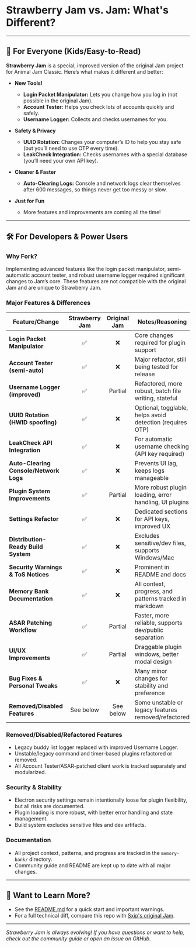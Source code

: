 # Strawberry Jam vs. Jam: What's Different?

---

## 🍓 For Everyone (Kids/Easy-to-Read)

**Strawberry Jam** is a special, improved version of the original Jam project for Animal Jam Classic. Here’s what makes it different and better:

- **New Tools!**
  - **Login Packet Manipulator:** Lets you change how you log in (not possible in the original Jam).
  - **Account Tester:** Helps you check lots of accounts quickly and safely.
  - **Username Logger:** Collects and checks usernames for you.

- **Safety & Privacy**
  - **UUID Rotation:** Changes your computer’s ID to help you stay safe (but you’ll need to use OTP every time).
  - **LeakCheck Integration:** Checks usernames with a special database (you’ll need your own API key).

- **Cleaner & Faster**
  - **Auto-Clearing Logs:** Console and network logs clear themselves after 600 messages, so things never get too messy or slow.

- **Just for Fun**
  - More features and improvements are coming all the time!

---

## 🛠️ For Developers & Power Users

### **Why Fork?**

Implementing advanced features like the login packet manipulator, semi-automatic account tester, and robust username logger required significant changes to Jam’s core. These features are not compatible with the original Jam and are unique to Strawberry Jam.

### **Major Features & Differences**

| Feature/Change                        | Strawberry Jam | Original Jam | Notes/Reasoning |
|---------------------------------------|:--------------:|:------------:|-----------------|
| **Login Packet Manipulator**          | ✅             | ❌           | Core changes required for plugin support |
| **Account Tester (semi-auto)**        | ✅             | ❌           | Major refactor, still being tested for release |
| **Username Logger (improved)**        | ✅             | Partial      | Refactored, more robust, batch file writing, stateful |
| **UUID Rotation (HWID spoofing)**     | ✅             | ❌           | Optional, togglable, helps avoid detection (requires OTP) |
| **LeakCheck API Integration**         | ✅             | ❌           | For automatic username checking (API key required) |
| **Auto-Clearing Console/Network Logs**| ✅             | ❌           | Prevents UI lag, keeps logs manageable |
| **Plugin System Improvements**        | ✅             | Partial      | More robust plugin loading, error handling, UI plugins |
| **Settings Refactor**                 | ✅             | ❌           | Dedicated sections for API keys, improved UX |
| **Distribution-Ready Build System**   | ✅             | ❌           | Excludes sensitive/dev files, supports Windows/Mac |
| **Security Warnings & ToS Notices**   | ✅             | ❌           | Prominent in README and docs |
| **Memory Bank Documentation**         | ✅             | ❌           | All context, progress, and patterns tracked in markdown |
| **ASAR Patching Workflow**            | ✅             | Partial      | Faster, more reliable, supports dev/public separation |
| **UI/UX Improvements**                | ✅             | Partial      | Draggable plugin windows, better modal design |
| **Bug Fixes & Personal Tweaks**       | ✅             | ❌           | Many minor changes for stability and preference |
| **Removed/Disabled Features**         | See below     | See below    | Some unstable or legacy features removed/refactored |

### **Removed/Disabled/Refactored Features**
- Legacy buddy list logger replaced with improved Username Logger.
- Unstable/legacy command and timer-based plugins refactored or removed.
- All Account Tester/ASAR-patched client work is tracked separately and modularized.

### **Security & Stability**
- Electron security settings remain intentionally loose for plugin flexibility, but all risks are documented.
- Plugin loading is more robust, with better error handling and state management.
- Build system excludes sensitive files and dev artifacts.

### **Documentation**
- All project context, patterns, and progress are tracked in the `memory-bank/` directory.
- Community guide and README are kept up to date with all major changes.

---

## 🔗 Want to Learn More?

- See the [README.md](../README.md) for a quick start and important warnings.
- For a full technical diff, compare this repo with [Sxip's original Jam](https://github.com/Sxip/jam).

---

*Strawberry Jam is always evolving! If you have questions or want to help, check out the community guide or open an issue on GitHub.*
